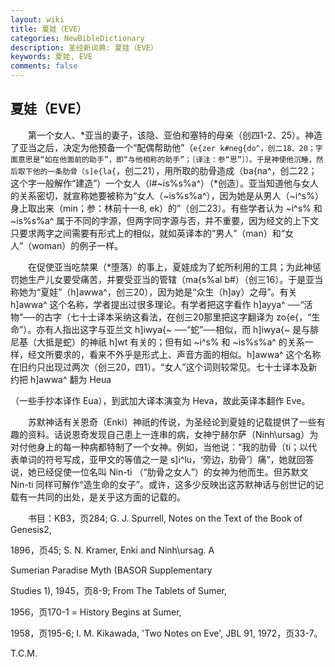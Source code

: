 ```yaml
---
layout: wiki
title: 夏娃（EVE）
categories: NewBibleDictionary
description: 圣经新词典: 夏娃（EVE）
keywords: 夏娃, EVE
comments: false
---
```


## 夏娃（EVE）

　　第一个女人、*亚当的妻子，该隐、亚伯和塞特的母亲（创四1-2、25）。神造了亚当之后，决定为他预备一个“配偶帮助他”（`e{zer k#neg{do^，创二18、20；字面意思是“如在他面前的助手”，即“与他相称的助手”；〔译注：参“思”〕）。于是神使他沉睡，然后取下他的一条肋骨（s]e{la{`，创二21），用所取的肋骨造成（ba{na^，创二22；这个字一般解作“建造”）一个女人（l#~is%s%a^）（*创造）。亚当知道他与女人的关系密切，就宣称她要被称为“女人（~is%s%a^），因为她是从男人（~i^s%）身上取出来（min；参：林前十一8, ek）的”（创二23）。有些学者认为 ~i^s% 和 ~is%s%a^ 属于不同的字源，但两字同字源与否，并不重要，因为经文的上下文只要求两字之间需要有形式上的相似，就如英译本的“男人”（man）和“女人”（woman）的例子一样。

　　在促使亚当吃禁果（*堕落）的事上，夏娃成为了蛇所利用的工具；为此神惩罚她生产儿女要受痛苦，并要受亚当的管辖（ma{s%al b#）（创三16）。于是亚当称她为“夏娃”（h]awwa^，创三20），因为她是“众生（h]ay）之母”。有关 h]awwa^ 这个名称，学者提出过很多理论。有学者把这字看作 h]ayya^ ──“活物”──的古字（七十士译本采纳这看法，在创三20那里把这字翻译为 zo{e{，“生命”）。亦有人指出这字与亚兰文 h]iwya{~ ──“蛇”──相似，而 h]iwya{~ 是与腓尼基（大抵是蛇）的神祇 h]wt 有关的；但有如 ~i^s% 和 ~is%s%a^ 的关系一样，经文所要求的，看来不外乎是形式上、声音方面的相似。h]awwa^ 这个名称在旧约只出现过两次（创三20，四1）。“女人”这个词则较常见。七十士译本及新约把 h]awwa^ 翻为 Heua

（一些手抄本译作 Eua），到武加大译本演变为 Heva，故此英译本翻作 Eve。

　　苏默神话有关恩奇（Enki）神祇的传说，为圣经论到夏娃的记载提供了一些有趣的资料。话说恩奇发现自己患上一连串的病，女神宁赫尔萨（Ninh\ursag）为对付他身上的每一种病都特制了一个女神。例如，当他说：“我的肋骨〔ti；以代表单词的符号写成，亚甲文的等值之一是 s]i^lu，‘旁边，肋骨’〕痛”，她就回答说，她已经促使一位名叫 Nin-ti （“肋骨之女人”）的女神为他而生。但苏默文 Nin-ti 同样可解作“造生命的女子”。或许，这多少反映出这苏默神话与创世记的记载有一共同的出处，是关乎这方面的记载的。

　　书目：KB3，页284; G. J. Spurrell, Notes on the Text of the Book of Genesis2,

1896，页45; S. N. Kramer, Enki and Ninh\ursag. A

Sumerian Paradise Myth (BASOR Supplementary

Studies 1), 1945，页8-9; From The Tablets of Sumer,

1956，页170-1 = History Begins at Sumer,

1958，页195-6; I. M. Kikawada, 'Two Notes on Eve', JBL 91, 1972，页33-7。

T.C.M.








